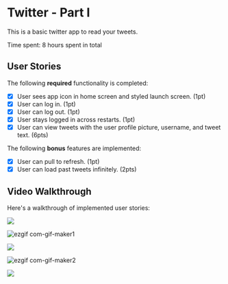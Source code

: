 # Twitter - Part I

This is a basic twitter app to read your tweets.

Time spent: 8 hours spent in total

## User Stories

The following **required** functionality is completed:

- [x] User sees app icon in home screen and styled launch screen. (1pt)
- [x] User can log in. (1pt)
- [x] User can log out. (1pt)
- [x] User stays logged in across restarts. (1pt)
- [x] User can view tweets with the user profile picture, username, and tweet text. (6pts)

The following **bonus** features are implemented:

- [x] User can pull to refresh. (1pt)
- [x] User can load past tweets infinitely. (2pts)

## Video Walkthrough

Here's a walkthrough of implemented user stories:

![](https://i.imgur.com/mA0Sxz4.gif)

![ezgif com-gif-maker1](https://user-images.githubusercontent.com/91364746/138345928-e83406af-d77c-4551-a760-664db3a8d693.gif)


![](https://i.imgur.com/Yz48NvT.gif)

![ezgif com-gif-maker2](https://user-images.githubusercontent.com/91364746/138346029-206be5e8-7158-4951-b184-a8b945f3de6d.gif)



![](https://i.imgur.com/buiAnrQ.gif)



